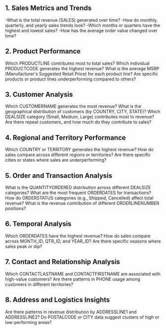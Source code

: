 ## 1. Sales Metrics and Trends
-What is the total revenue (SALES) generated over time?
-How do monthly, quarterly, and yearly sales trends look?
-Which months or quarters have the highest and lowest sales?
-How has the average order value changed over time?
## 2. Product Performance
Which PRODUCTLINE contributes most to total sales?
Which individual PRODUCTCODE generates the highest revenue?
What is the average MSRP (Manufacturer's Suggested Retail Price) for each product line?
Are specific products or product lines underperforming compared to others?
## 3. Customer Analysis
Which CUSTOMERNAME generates the most revenue?
What is the geographical distribution of customers (by COUNTRY, CITY, STATE)?
Which DEALSIZE category (Small, Medium, Large) contributes most to revenue?
Are there repeat customers, and how much do they contribute to sales?
## 4. Regional and Territory Performance
Which COUNTRY or TERRITORY generates the highest revenue?
How do sales compare across different regions or territories?
Are there specific cities or states where sales are underperforming?
## 5. Order and Transaction Analysis
What is the QUANTITYORDERED distribution across different DEALSIZE categories?
What are the most frequent ORDERDATES for transactions?
How do ORDERSTATUS categories (e.g., Shipped, Cancelled) affect total revenue?
What is the revenue contribution of different ORDERLINENUMBER positions?
## 6. Temporal Analysis
Which ORDERDATES have the highest revenue?
How do sales compare across MONTH_ID, QTR_ID, and YEAR_ID?
Are there specific seasons where sales peak or dip?
## 7. Contact and Relationship Analysis
Which CONTACTLASTNAME and CONTACTFIRSTNAME are associated with high-value customers?
Are there patterns in PHONE usage among customers in different territories?
## 8. Address and Logistics Insights
Are there patterns in revenue distribution by ADDRESSLINE1 and ADDRESSLINE2?
Do POSTALCODE or CITY data suggest clusters of high or low-performing areas?
